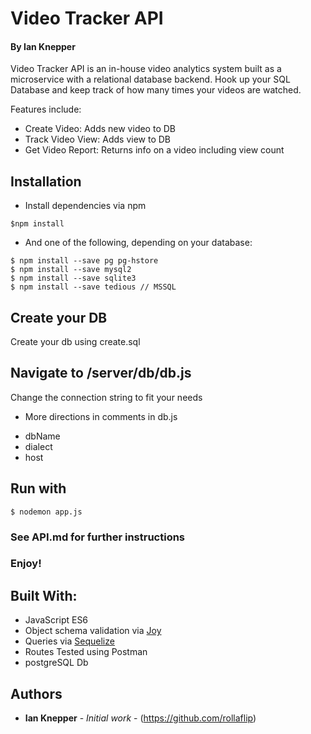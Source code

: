 # Video Tracker API
#### By Ian Knepper

Video Tracker API is an in-house video analytics system built as a microservice with a relational database backend. Hook up your SQL Database and keep track of how many times your videos are watched.

Features include:
- Create Video: Adds new video to DB
- Track Video View: Adds view to DB
- Get Video Report: Returns info on a video including view count

## Installation

- Install dependencies via npm
```
$npm install
```
- And one of the following, depending on your database:
```
$ npm install --save pg pg-hstore
$ npm install --save mysql2
$ npm install --save sqlite3
$ npm install --save tedious // MSSQL
```
## Create your DB
Create your db using create.sql

## Navigate to /server/db/db.js
Change the connection string to fit your needs
* More directions in comments in db.js
- dbName
- dialect
- host

## Run with
```
$ nodemon app.js
```

### See API.md for further instructions
### Enjoy!

## Built With:
- JavaScript ES6
- Object schema validation via [Joy](https://github.com/hapijs/joi)
- Queries via [Sequelize](http://docs.sequelizejs.com/manual/installation/getting-started.html)
- Routes Tested using Postman
- postgreSQL Db

## Authors

- **Ian Knepper** - _Initial work_ - (https://github.com/rollaflip)
